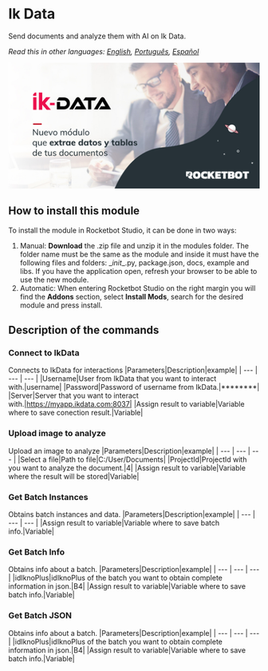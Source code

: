 # Ik Data
  
Send documents and analyze them with AI on Ik Data.  

*Read this in other languages: [English](Manual_IkData.md), [Português](Manual_IkData.pr.md), [Español](Manual_IkData.es.md)*
  
![banner](imgs/Banner_IkData.jpg)
## How to install this module
  
To install the module in Rocketbot Studio, it can be done in two ways:
1. Manual: __Download__ the .zip file and unzip it in the modules folder. The folder name must be the same as the module and inside it must have the following files and folders: \__init__.py, package.json, docs, example and libs. If you have the application open, refresh your browser to be able to use the new module.
2. Automatic: When entering Rocketbot Studio on the right margin you will find the **Addons** section, select **Install Mods**, search for the desired module and press install.  


## Description of the commands

### Connect to IkData
  
Connects to IkData for interactions
|Parameters|Description|example|
| --- | --- | --- |
|Username|User from IkData that you want to interact with.|username|
|Password|Password of username from IkData.|********|
|Server|Server that you want to interact with.|https://myapp.ikdata.com:8037|
|Assign result to variable|Variable where to save conection result.|Variable|

### Upload image to analyze
  
Upload an image to analyze
|Parameters|Description|example|
| --- | --- | --- |
|Select a file|Path to file|C:/User/Documents|
|ProjectId|ProjectId with you want to analyze the document.|4|
|Assign result to variable|Variable where the result will be stored|Variable|

### Get Batch Instances
  
Obtains batch instances and data.
|Parameters|Description|example|
| --- | --- | --- |
|Assign result to variable|Variable where to save batch info.|Variable|

### Get Batch Info
  
Obtains info about a batch.
|Parameters|Description|example|
| --- | --- | --- |
|idIknoPlus|idIknoPlus of the batch you want to obtain complete information in json.|B4|
|Assign result to variable|Variable where to save batch info.|Variable|

### Get Batch JSON
  
Obtains info about a batch.
|Parameters|Description|example|
| --- | --- | --- |
|idIknoPlus|idIknoPlus of the batch you want to obtain complete information in json.|B4|
|Assign result to variable|Variable where to save batch info.|Variable|
